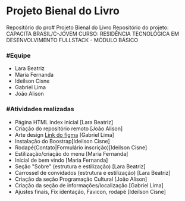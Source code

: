 # Projeto Bienal do Livro
Repositório do pro# Projeto Bienal do Livro
Repositório do projeto: CAPACITA BRASIL/C-JOVEM CURSO: RESIDÊNCIA TECNOLÓGICA EM DESENVOLVIMENTO FULLSTACK - MÓDULO BÁSICO


### #Equipe
- Lara Beatriz
- Maria Fernanda
- Ideilson Cisne
- Gabriel Lima
- João Alison


### #Atividades realizadas
- Página HTML index inicial [Lara Beatriz]
- Criação do repositório remoto [João Alison]
- Arte design [Link do figma](https://www.figma.com/design/vRmqgsd8abWg1JgJDwEPJ1/Sem-t%C3%ADtulo?node-id=0-1&t=Txp0bBeaMIAWLIUY-1) [Gabriel Lima]
- Instalação do Boostrap[Ideilson Cisne]
- Rodapé(Contato|Formulário inscrição)[Ideilson Cisne]
- Estilização/criação do menu [Maria Fernanda]
- Inicial de bem vindo [Maria Fernanda]
- Seção "Sobre" (estrutura e estilização) [Lara Beatriz]
- Carrossel de convidados (estrutura e estilização) [Lara Beatriz]
- Criação da seção Programação Cultural [João Alison]
- Criação da seção de informações/localização [Gabriel Lima]
- Ajustes finais, Fix identação, Favicon, rodapé [Ideilson Cisne]
